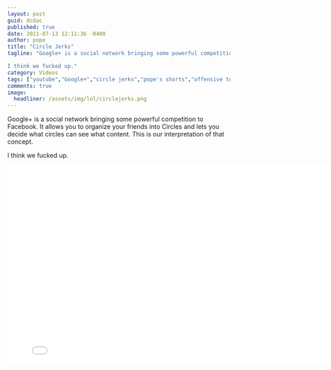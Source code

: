 ```yaml
---
layout: post
guid: dcdac
published: true
date: 2011-07-13 12:11:36 -0400
author: pope
title: "Circle Jerks"
tagline: "Google+ is a social network bringing some powerful competition to Facebook. It allows you to organize your friends into Circles and lets you decide what circles can see what content. This is our interpretation of that concept.

I think we fucked up."
category: Videos
tags: ["youtube","Google+","circle jerks","pope's shorts","offensive to the gay community","offensive to pretty much every community really","a-boop","special guest star Brad","score","you don't want to know what he did with that soda"]
comments: true 
image:
  headliner: /assets/img/lol/circlejerks.png
---
```


Google+ is a social network bringing some powerful competition to Facebook. It allows you to organize your friends into Circles and lets you decide what circles can see what content. This is our interpretation of that concept.

I think we fucked up.

<iframe width="800" height="450" src="//www.youtube.com/embed/wO05s54BJLA" frameborder="0" allowfullscreen=""></iframe>
